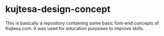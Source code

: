 # kujtesa-design-concept
This is basically a repository containing some basic font-end concepts of Kujtesa.com. It was used for education purposes to improve skills.
